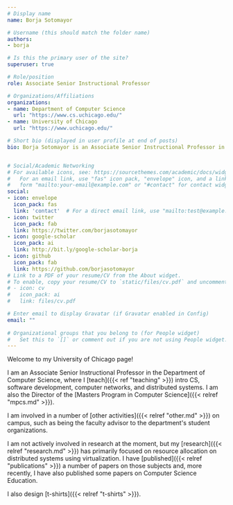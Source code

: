 ```yaml
---
# Display name
name: Borja Sotomayor

# Username (this should match the folder name)
authors:
- borja

# Is this the primary user of the site?
superuser: true

# Role/position
role: Associate Senior Instructional Professor

# Organizations/Affiliations
organizations:
- name: Department of Computer Science
  url: "https://www.cs.uchicago.edu/"
- name: University of Chicago
  url: "https://www.uchicago.edu/"

# Short bio (displayed in user profile at end of posts)
bio: Borja Sotomayor is an Associate Senior Instructional Professor in Computer Science at the University of Chicago, and Director of the Masters Program in Computer Science.


# Social/Academic Networking
# For available icons, see: https://sourcethemes.com/academic/docs/widgets/#icons
#   For an email link, use "fas" icon pack, "envelope" icon, and a link in the
#   form "mailto:your-email@example.com" or "#contact" for contact widget.
social:
- icon: envelope
  icon_pack: fas
  link: 'contact'  # For a direct email link, use "mailto:test@example.org".
- icon: twitter
  icon_pack: fab
  link: https://twitter.com/borjasotomayor
- icon: google-scholar
  icon_pack: ai
  link: http://bit.ly/google-scholar-borja
- icon: github
  icon_pack: fab
  link: https://github.com/borjasotomayor
# Link to a PDF of your resume/CV from the About widget.
# To enable, copy your resume/CV to `static/files/cv.pdf` and uncomment the lines below.  
# - icon: cv
#   icon_pack: ai
#   link: files/cv.pdf

# Enter email to display Gravatar (if Gravatar enabled in Config)
email: ""
  
# Organizational groups that you belong to (for People widget)
#   Set this to `[]` or comment out if you are not using People widget.  
---
```


Welcome to my University of Chicago page!

I am an Associate Senior Instructional Professor in the Department of Computer Science, where I [teach]({{< ref "teaching" >}}) intro CS, software development, computer networks, and distributed systems. I am also the Director of the [Masters Program in Computer Science]({{< relref "mpcs.md" >}}). 

I am involved in a number of [other activities]({{< relref "other.md" >}}) on campus, such as being the faculty advisor to the department's student organizations.

I am not actively involved in research at the moment, but my [research]({{< relref "research.md" >}}) has primarily focused on resource allocation on distributed systems using virtualization. I have [published]({{< relref "publications" >}}) a number of papers on those subjects and, more recently, I have also published some papers on Computer Science Education.

I also design [t-shirts]({{< relref "t-shirts" >}}).
